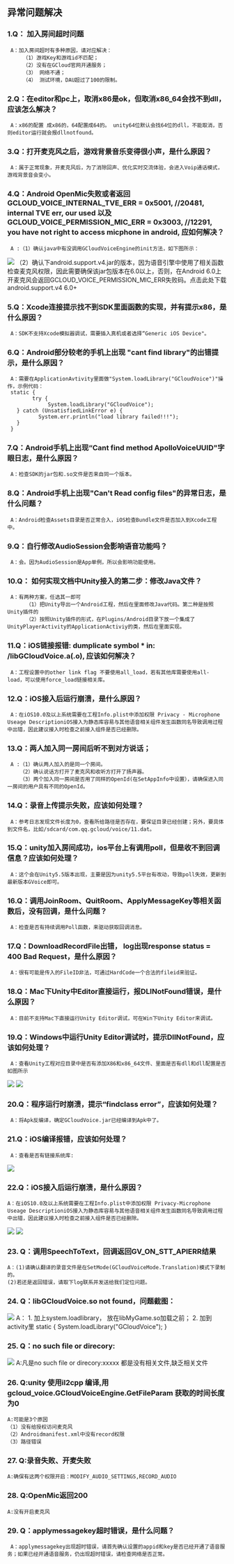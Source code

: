 ## 异常问题解决
### 1.Q： 加入房间超时问题
     A：加入房间超时有多种原因，请对应解决：
         （1）游戏Key和游戏id不匹配；
         （2）没有在GCloud官网开通服务；
         （3） 网络不通；
         （4） 测试环境，DAU超过了100的限制。
### 2.Q：在editor和pc上，取消x86是ok，但取消x86_64会找不到dll，应该怎么解决？
     A：x86的配置 成x86的，64配置成64的。 unity64位默认会找64位的dll，不能取消，否则editor运行就会报dllnotfound。
### 3.Q：打开麦克风之后，游戏背景音乐变得很小声，是什么原因？
     A：属于正常现象，开麦克风后，为了消除回声、优化实时交流体验，会进入Voip通话模式，游戏背景音会变小。
### 4.Q：Android OpenMic失败或者返回GCLOUD_VOICE_INTERNAL_TVE_ERR = 0x5001, //20481, internal TVE err, our used 以及GCLOUD_VOICE_PERMISSION_MIC_ERR = 0x3003, //12291, you have not right to access micphone in android, 应如何解决？
     A :（1）确认java中有没调用GCloudVoiceEngine的init方法，如下图所示：
![](https://i.imgur.com/3M0WXAc.png)
         （2）确认下android.support.v4.jar的版本，因为语音引擎中使用了相关函数检查麦克风权限，因此需要确保该jar包版本在6.0以上，否则，在Android 6.0上开麦克风会返回GCLOUD_VOICE_PERMISSION_MIC_ERR失败码。点击此处下载android.support.v4 6.0+
### 5.Q：Xcode连接提示找不到SDK里面函数的实现，并有提示x86，是什么原因？
     A：SDK不支持Xcode模拟器调试，需要插入真机或者选择“Generic iOS Device"。
### 6.Q：Android部分较老的手机上出现 "cant find library"的出错提示，是什么原因？
     A：需要在ApplicationAvtivity里面做"System.loadLibrary("GCloudVoice")"操作，示例代码：
     static {
            try {
                 System.loadLibrary("GCloudVoice");
       } catch (UnsatisfiedLinkError e) {
              System.err.println("load library failed!!!");
       }
     }
### 7.Q：Android手机上出现“Cant find method ApolloVoiceUUID"字眼日志，是什么原因？
     A：检查SDK的jar包和.so文件是否来自同一个版本。
### 8.Q：Android手机上出现"Can't Read config files"的异常日志，是什么问题？
     A：Android检查Assets目录是否正常合入，iOS检查Bundle文件是否加入到Xcode工程中。
### 9.Q：自行修改AudioSession会影响语音功能吗？
     A：会。因为AudioSession是App单例，所以会影响功能使用。
### 10.Q： 如何实现文档中Unity接入的第二步：修改Java文件？
     A：有两种方案，任选其一即可
          （1）把Unity导出一个Android工程，然后在里面修改Java代码。第二种是按照Unity插件的
          （2）按照Unity插件的形式，在Plugins/Android目录下放一个集成了UnityPlayerActivity的ApplicationActiviy的类，然后在里面实现。
### 11.Q：iOS链接报错: dumplicate symbol * in: /libGCloudVoice.a(.o), 应该如何解决？
     A：工程设置中的other link flag 不要使用all_load，若有其他库需要使用all-load，可以使用force_load链接相关库。
### 12.Q：iOS接入后运行崩溃，是什么原因？
     A：在iOS10.0及以上系统需要在工程Info.plist中添加权限 Privacy - Microphone Useage DescriptioniOS接入为静态库容易与其他语音相关组件发生函数同名导致调用过程中出错，因此建议接入时检查之前接入组件是否已经删除。 
### 13.Q：两人加入同一房间后听不到对方说话；
     A :（1）确认两人加入的是同一个房间。
        （2）确认说话方打开了麦克风和收听方打开了扬声器。
        （3）两个加入同一房间是否用了同样的OpenId(在SetAppInfo中设置），请确保进入同一房间的用户具有不同的OpenId。
### 14.Q：录音上传提示失败，应该如何处理？
     A：参考日志发现文件长度为0，查看所给路径是否存在，要保证目录已经创建；另外，要具体到文件名，比如/sdcard/com.qq.gcloud/voice/11.dat。
### 15.Q：unity加入房间成功，ios平台上有调用poll，但是收不到回调信息？应该如何处理？
     A：这个会在Unity5.5版本出现，主要是因为unity5.5平台有改动，导致poll失效，更新到最新版本GVoice即可。
### 16.Q：调用JoinRoom、QuitRoom、ApplyMessageKey等相关函数后，没有回调，是什么问题？
     A：检查是否有持续调用Poll函数，来驱动获取回调消息。
### 17.Q：DownloadRecordFile出错， log出现response status = 400 Bad Request，是什么原因？
     A：很有可能是传入的FileID非法，可通过HardCode一个合法的fileid来验证。
### 18.Q：Mac下Unity中Editor直接运行，报DLlNotFound错误，是什么原因？
     A：目前不支持Mac下直接运行Unity Editor调试，可在Win下Unity Editor来调试。
### 19.Q：Windows中运行Unity Editor调试时，提示DllNotFound，应该如何处理？
     A：查看Unity工程对应目录中是否有添加X86和x86_64文件、里面是否有dll和dll配置是否如图所示
![](https://i.imgur.com/GbUStYk.png)
![](https://i.imgur.com/MVDLwDr.png)

### 20.Q：程序运行时崩溃，提示“findclass error”，应该如何处理？
     A：将Apk反编译，确定GCloudVoice.jar已经编译到Apk中了。
### 21.Q：iOS编译报错，应该如何处理？
     A：查看是否有链接系统库:
![](https://i.imgur.com/PXsoMDM.png)
### 22.Q：iOS接入后运行崩溃，是什么原因？
    A：在iOS10.0及以上系统需要在工程Info.plist中添加权限 Privacy-Microphone Useage DescriptioniOS接入为静态库容易与其他语音相关组件发生函数同名导致调用过程中出错，因此建议接入时检查之前接入组件是否已经删除。
![](https://i.imgur.com/L02E5zl.png)
![](https://i.imgur.com/nfu1HrF.png)

### 23. Q：调用SpeechToText，回调返回GV_ON_STT_APIERR结果
    A：(1)请确认翻译的录音文件是在SetMode(GCloudVoiceMode.Translation)模式下录制的。
    (2)若还是返回错误，请取下log联系并发送给我们定位问题。

### 24. Q：libGCloudVoice.so not found，问题截图： 
![](https://i.imgur.com/Z8okS2d.png)
    A：
    1. 加上system.loadlibrary， 放在libMyGame.so加载之前；
    2. 加到activity里
    static {
    System.loadLibrary("GCloudVoice");
    }
### 25. Q：no such file or direcory:
![](https://i.imgur.com/TCEXGXw.png)
    A:凡是no such file or direcory:xxxxx
    都是没有相关文件,缺乏相关文件
### 26. Q:unity 使用il2cpp 编译,用gcloud_voice.GCloudVoiceEngine.GetFileParam 获取的时间长度为0 
    A:可能是3个原因
    （1）没有给授权访问麦克风
    （2）Androidmanifest.xml中没有record权限
    （3）路径错误
### 27. Q:录音失败、开麦失败
    A:确保有这两个权限开启：MODIFY_AUDIO_SETTINGS,RECORD_AUDIO
### 28. Q:OpenMic返回200
    A:没有开启麦克风
### 29. Q：applymessagekey超时错误，是什么问题？
     A：applymessagekey出现超时错误，请首先确认设置的appid和key是否已经开通了语音服务；如果已经开通语音服务，仍出现超时错误，请检查网络是否正常。